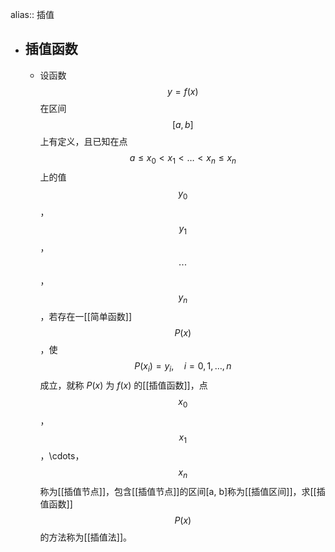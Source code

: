 alias:: 插值

- ## 插值函数
	- 设函数$$y = f(x)$$在区间$$[a, b]$$上有定义，且已知在点$$a\le x_0<x_1<\dots<x_n\le x_n$$上的值$$y_0$$，$$y_1$$，$$\cdots$$，$$y_n$$，若存在一[[简单函数]]$$P(x)$$，使
	  $$P(x_i)=y_i, \quad i = 0, 1, \dots, n$$
	  成立，就称 $P(x)$ 为 $f(x)$ 的[[插值函数]]，点$$x_0$$，$$x_1$$，\cdots，$$x_n$$称为[[插值节点]]，包含[[插值节点]]的区间[a, b]称为[[插值区间]]，求[[插值函数]]$$P(x)$$的方法称为[[插值法]]。